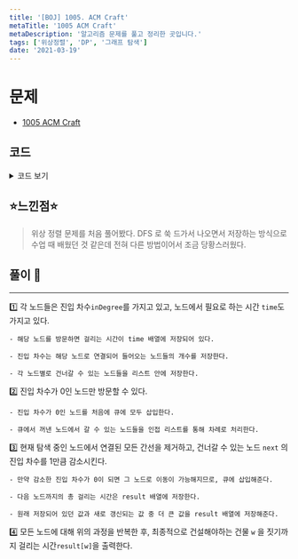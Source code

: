 ```yaml
---
title: '[BOJ] 1005. ACM Craft'
metaTitle: '1005 ACM Craft'
metaDescription: '알고리즘 문제를 풀고 정리한 곳입니다.'
tags: ['위상정렬', 'DP', '그래프 탐색']
date: '2021-03-19'
---
```


# 문제

- [1005 ACM Craft](https://www.acmicpc.net/problem/1005)

## 코드

<details><summary> 코드 보기 </summary>

```java
import java.io.BufferedReader;
import java.io.IOException;
import java.io.InputStreamReader;
import java.util.*;

public class Q1005 {
    static int n, k, w, inDegree[], time[];
    static List<Integer> adj[];
    public static void main(String[] args) throws IOException {
        BufferedReader br = new BufferedReader(new InputStreamReader(System.in));
        StringTokenizer st = new StringTokenizer(br.readLine());
        int tc = Integer.parseInt(st.nextToken());
        while(tc-- > 0){
            init(br, st);
            solution();
        }

    }

    static void solution() {
        Queue<Integer> q = new LinkedList<>();
        int result[] = new int[n + 1];

        for (int i = 1; i <= n; i++) {
            if(inDegree[i] == 0) {
                q.add(i);
                result[i] = time[i];
            }
        }
        while(!q.isEmpty()){
            int here = q.poll();
            for (int next : adj[here]) {
                inDegree[next] -= 1;
                if(inDegree[next] == 0) q.add(next);
                result[next] = Math.max(result[next], result[here] + time[next]);
            }
        }
        System.out.println(result[w]);
    }

    static void init(BufferedReader br, StringTokenizer st) throws IOException {
        st = new StringTokenizer(br.readLine());
        n = Integer.parseInt(st.nextToken());
        k = Integer.parseInt(st.nextToken());
        time = new int[n + 1];
        adj = new List[n + 1];
        inDegree = new int[n + 1];
        st = new StringTokenizer(br.readLine());
        for (int i = 1; i <= n; i++) {
            adj[i] = new ArrayList<>();
            time[i] = Integer.parseInt(st.nextToken());
        }
        for (int i = 0; i < k; i++) {
            st = new StringTokenizer(br.readLine());
            int s = Integer.parseInt(st.nextToken());
            int d = Integer.parseInt(st.nextToken());
            adj[s].add(d);
            inDegree[d] += 1;
        }
        w = Integer.parseInt(br.readLine());
    }
}
```

</details>

## ⭐️느낀점⭐️

> 위상 정렬 문제를 처음 풀어봤다. DFS 로 쑥 드가서 나오면서 저장하는 방식으로 수업 때 배웠던 것 같은데 전혀 다른 방법이어서 조금 당황스러웠다.

## 풀이 📣

<hr/>

1️⃣ 각 노드들은 진입 차수`inDegree`를 가지고 있고, 노드에서 필요로 하는 시간 `time`도 가지고 있다.

    - 해당 노드를 방문하면 걸리는 시간이 time 배열에 저장되어 있다.

    - 진입 차수는 해당 노드로 연결되어 들어오는 노드들의 개수를 저장한다.

    - 각 노드별로 건너갈 수 있는 노드들을 리스트 안에 저장한다.

2️⃣ 진입 차수가 0인 노드만 방문할 수 있다.

    - 진입 차수가 0인 노드를 처음에 큐에 모두 삽입한다.

    - 큐에서 꺼낸 노드에서 갈 수 있는 노드들을 인접 리스트를 통해 차례로 처리한다.

3️⃣ 현재 탐색 중인 노드에서 연결된 모든 간선을 제거하고, 건너갈 수 있는 노드 `next` 의 진입 차수를 1만큼 감소시킨다.

    - 만약 감소한 진입 차수가 0이 되면 그 노드로 이동이 가능해지므로, 큐에 삽입해준다.

    - 다음 노드까지의 총 걸리는 시간은 result 배열에 저장한다.

    - 원래 저장되어 있던 값과 새로 갱신되는 값 중 더 큰 값을 result 배열에 저장해준다.

4️⃣ 모든 노드에 대해 위의 과정을 반복한 후, 최종적으로 건설해야하는 건물 `w` 을 짓기까지 걸리는 시간`result[w]`을 출력한다.
